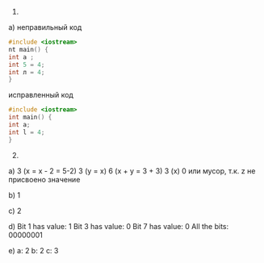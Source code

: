 1.
a) неправильный код
```cpp
#include <iostream>
nt main() {
int a ;
int 5 = 4;
int л = 4;
}
```
исправленный код
```cpp
#include <iostream>
int main() {
int a;
int l = 4;
}
```
2.
a)
3 (x = x - 2 = 5-2)
3 (y = x)
6 (x + y = 3 + 3)
3 (x) 
0 или мусор, т.к. z  не присвоено значение

b) 1

c) 2

d) 
Bit 1 has value: 1
Bit 3 has value: 0
Bit 7 has value: 0
All the bits: 00000001

e)
a: 2 
b: 2 
c: 3 
